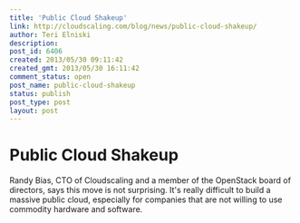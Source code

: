 ```yaml
---
title: 'Public Cloud Shakeup'
link: http://cloudscaling.com/blog/news/public-cloud-shakeup/
author: Teri Elniski
description: 
post_id: 6406
created: 2013/05/30 09:11:42
created_gmt: 2013/05/30 16:11:42
comment_status: open
post_name: public-cloud-shakeup
status: publish
post_type: post
layout: post
---
```


# Public Cloud Shakeup

Randy Bias, CTO of Cloudscaling and a member of the OpenStack board of directors, says this move is not surprising. It's really difficult to build a massive public cloud, especially for companies that are not willing to use commodity hardware and software.